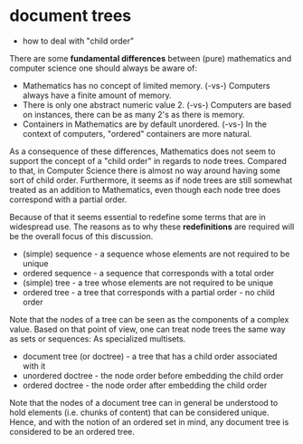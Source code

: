 
# document trees
- how to deal with "child order"

There are some **fundamental differences** between (pure) mathematics and
computer science one should always be aware of:

* Mathematics has no concept of limited memory. (-vs-)
  Computers always have a finite amount of memory.
* There is only one abstract numeric value 2. (-vs-)
  Computers are based on instances, there can be
  as many 2's as there is memory.
* Containers in Mathematics are by default unordered. (-vs-)
  In the context of computers, "ordered" containers are more natural.

As a consequence of these differences, Mathematics does not seem to support
the concept of a "child order" in regards to node trees. Compared to that,
in Computer Science there is almost no way around having some sort of child
order. Furthermore, it seems as if node trees are still somewhat treated as
an addition to Mathematics, even though each node tree does correspond with
a partial order.

Because of that it seems essential to redefine some terms that are in widespread
use. The reasons as to why these **redefinitions** are required will be the
overall focus of this discussion.

* (simple) sequence - a sequence whose elements are not required to be unique
* ordered sequence - a sequence that corresponds with a total order
* (simple) tree - a tree whose elements are not required to be unique
* ordered tree - a tree that corresponds with a partial order - no child order

Note that the nodes of a tree can be seen as the components of a complex value.
Based on that point of view, one can treat node trees the same way as sets or
sequences: As specialized multisets.

* document tree (or doctree) - a tree that has a child order associated with it
* unordered doctree - the node order before embedding the child order
* ordered doctree - the node order after embedding the child order

Note that the nodes of a document tree can in general be understood to hold
elements (i.e. chunks of content) that can be considered unique. Hence, and
with the notion of an ordered set in mind, any document tree is considered
to be an ordered tree.

